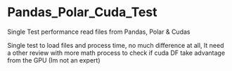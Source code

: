 # Pandas_Polar_Cuda_Test
Single Test performance read files from Pandas, Polar &amp; Cudas

Single test to load files and process time, no much difference at all, It need a other review with more math process to check if cuda DF take advantage from the GPU (Im not an expert)
